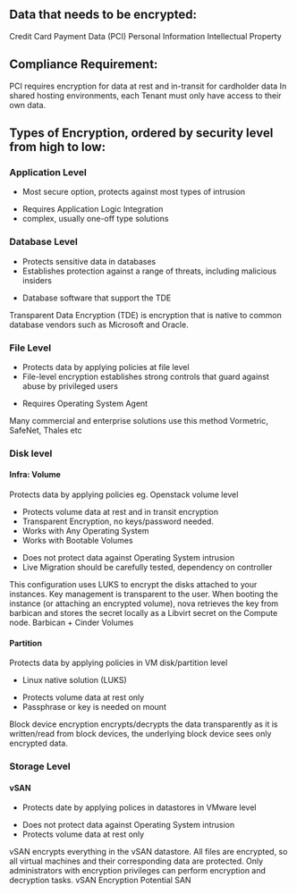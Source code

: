 ## Data that needs to be encrypted:

Credit Card Payment Data  (PCI)
Personal Information
Intellectual Property


## Compliance Requirement:

PCI requires encryption for data at rest and in-transit for cardholder data
In shared hosting environments, each Tenant must only have access to their own data.


## Types of Encryption, ordered by security level from high to low:

### Application Level

+ Most secure option, protects against most types of intrusion	
- Requires Application Logic Integration
- complex, usually one-off type solutions
  
### Database Level	

+ Protects sensitive data in databases
+ Establishes protection against a range of threats, including malicious insiders
- Database software that support the TDE

Transparent Data Encryption (TDE) is encryption that is native to common database vendors such as Microsoft and Oracle.

### File Level

+ Protects data by applying policies at file level	
+ File-level encryption establishes strong controls that guard against abuse by privileged users
- Requires Operating System Agent

Many commercial and enterprise solutions use this method Vormetric, SafeNet, Thales etc

### Disk level	

#### Infra: Volume 

Protects data by applying policies eg. Openstack volume level

+ Protects volume data at rest and in transit encryption
+ Transparent Encryption, no keys/password needed.
+ Works with Any Operating System
+ Works with Bootable Volumes
- Does not protect data against Operating System intrusion
- Live Migration should be carefully tested, dependency on controller

This configuration uses LUKS to encrypt the disks attached to your instances. Key management is transparent to the user. When booting the instance (or attaching an encrypted volume), nova retrieves the key from barbican and stores the secret locally as a Libvirt secret on the Compute node.	Barbican + Cinder Volumes	


#### Partition

Protects data by applying policies in VM disk/partition level	
+ Linux native solution (LUKS)
- Protects volume data at rest only
- Passphrase or key is needed on mount 

Block device encryption encrypts/decrypts the data transparently as it is written/read from block devices, the underlying block device sees only encrypted data.


### Storage Level

#### vSAN 

+ Protects date by applying polices in datastores in VMware level	
- Does not protect data against Operating System intrusion
- Protects volume data at rest only

vSAN encrypts everything in the vSAN datastore. All files are encrypted, so all virtual machines and their corresponding data are protected. Only administrators with encryption privileges can perform encryption and decryption tasks.	vSAN Encryption	Potential
SAN


